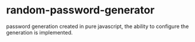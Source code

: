 # random-password-generator
password generation created in pure javascript, the ability to configure the generation is implemented.
